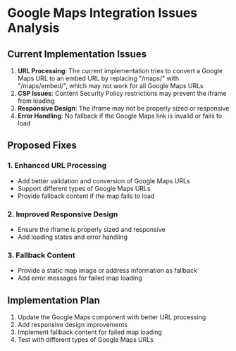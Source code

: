 # Google Maps Integration Issues Analysis

## Current Implementation Issues

1. **URL Processing**: The current implementation tries to convert a Google Maps URL to an embed URL by replacing "/maps/" with "/maps/embed/", which may not work for all Google Maps URLs
2. **CSP Issues**: Content Security Policy restrictions may prevent the iframe from loading
3. **Responsive Design**: The iframe may not be properly sized or responsive
4. **Error Handling**: No fallback if the Google Maps link is invalid or fails to load

## Proposed Fixes

### 1. Enhanced URL Processing
- Add better validation and conversion of Google Maps URLs
- Support different types of Google Maps URLs
- Provide fallback content if the map fails to load

### 2. Improved Responsive Design
- Ensure the iframe is properly sized and responsive
- Add loading states and error handling

### 3. Fallback Content
- Provide a static map image or address information as fallback
- Add error messages for failed map loading

## Implementation Plan

1. Update the Google Maps component with better URL processing
2. Add responsive design improvements
3. Implement fallback content for failed map loading
4. Test with different types of Google Maps URLs